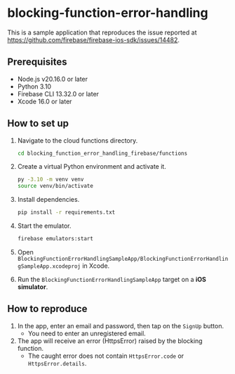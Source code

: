 # blocking-function-error-handling

This is a sample application that reproduces the issue reported at https://github.com/firebase/firebase-ios-sdk/issues/14482.

## Prerequisites

- Node.js v20.16.0 or later
- Python 3.10
- Firebase CLI 13.32.0 or later
- Xcode 16.0 or later

## How to set up

1. Navigate to the cloud functions directory.

   ```bash
   cd blocking_function_error_handling_firebase/functions
   ```

2. Create a virtual Python environment and activate it.

   ```bash
   py -3.10 -m venv venv
   source venv/bin/activate
   ```

3. Install dependencies.

   ```bash
   pip install -r requirements.txt
   ```

4. Start the emulator.

   ```bash
   firebase emulators:start
   ```

5. Open `BlockingFunctionErrorHandlingSampleApp/BlockingFunctionErrorHandlingSampleApp.xcodeproj` in Xcode.

6. Run the `BlockingFunctionErrorHandlingSampleApp` target on a **iOS simulator**.

## How to reproduce

1. In the app, enter an email and password, then tap on the `SignUp` button.
   - You need to enter an unregistered email.
2. The app will receive an error (HttpsError) raised by the blocking function.
   - The caught error does not contain `HttpsError.code` or `HttpsError.details`.
